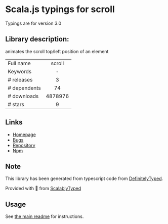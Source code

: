 
# Scala.js typings for scroll

Typings are for version 3.0

## Library description:
animates the scroll top/left position of an element

|                    |                 |
| ------------------ | :-------------: |
| Full name          | scroll |
| Keywords           | - |
| # releases         | 3 |
| # dependents       | 74 |
| # downloads        | 4878976 |
| # stars            | 9 |

## Links
- [Homepage](https://github.com/michaelrhodes/scroll#readme)
- [Bugs](https://github.com/michaelrhodes/scroll/issues)
- [Repository](https://github.com/michaelrhodes/scroll)
- [Npm](https://www.npmjs.com/package/scroll)
    


## Note
This library has been generated from typescript code from [DefinitelyTyped](https://definitelytyped.org).

Provided with :purple_heart: from [ScalablyTyped](https://github.com/oyvindberg/ScalablyTyped)

## Usage
See [the main readme](../../readme.md) for instructions.


